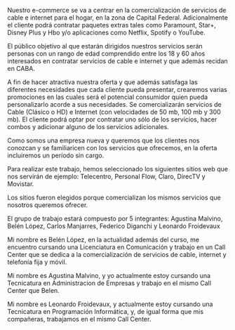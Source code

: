  Nuestro e-commerce se va a centrar en la comercialización de servicios de cable e internet para el hogar, en la zona de Capital Federal. 
 Adicionalmente el cliente podrá contratar paquetes extras tales como Paramount, Star+, Disney Plus y Hbo y/o
 aplicaciones como Netflix, Spotify o YouTube.

El público objetivo al que estarán dirigidos nuestros servicios serán personas con un rango de edad comprendido entre los 18 y 60 años interesados en contratar servicios de cable e internet y que además recidan en CABA.

A fin de hacer atractiva nuestra oferta y que además satisfaga las diferentes necesidades que cada cliente pueda presentar, crearemos varias promociones en las cuales será el potencial consumidor quien pueda personalizarlo acorde a sus necesidades. Se comercializarán  servicios de Cable (Clásico o HD) e Internet (con velocidades de 50 mb, 100 mb y 300 mb). El cliente podrá optar por contratar uno sólo de los servicios, hacer combos y adicionar alguno de los servicios adicionales.

Como somos una empresa nueva y queremos que los clientes nos conozcan y se familiaricen con los servicios que ofrecemos, en la oferta incluiremos un período sin cargo.

Para realizar este trabajo, hemos seleccionado los siguientes sitios web que nos servirán de ejemplo: Telecentro, Personal Flow, Claro, DirecTV y Movistar.

Los sitios fueron elegidos porque comercializan los mismos servicios que nosotros queremos ofrecer.

El grupo de trabajo estará compuesto por 5 integrantes: Agustina Malvino, Belén López, Carlos Manjarres, Federico Diganchi y Leonardo Froidevaux

Mi nombre es Belén López, en la actualidad además del curso, me encuentro cursando una Licenciatura en Comunicación y trabajo en un Call Center que se dedica a la comercialización  de servicios de cable, internet y telefonía fija y móvil.

Mi nombre es Agustina Malvino, y yo actualmente estoy cursando una Tecnicatura en Administracion de Empresas y trabajo en el mismo Call Center que Belen. 

Mi nombre es Leonardo Froidevaux, y actualmente estoy cursando una Tecnicatura en Programación Informática, y, de igual forma que mis compañeras, trabajamos en el mismo Call Center.
